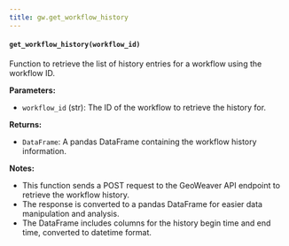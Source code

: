 ```yaml
---
title: gw.get_workflow_history
---
```


#### `get_workflow_history(workflow_id)`

Function to retrieve the list of history entries for a workflow using the workflow ID.

**Parameters:**

- `workflow_id` (str): The ID of the workflow to retrieve the history for.

**Returns:**

- `DataFrame`: A pandas DataFrame containing the workflow history information.

**Notes:**

- This function sends a POST request to the GeoWeaver API endpoint to retrieve the workflow history.
- The response is converted to a pandas DataFrame for easier data manipulation and analysis.
- The DataFrame includes columns for the history begin time and end time, converted to datetime format.